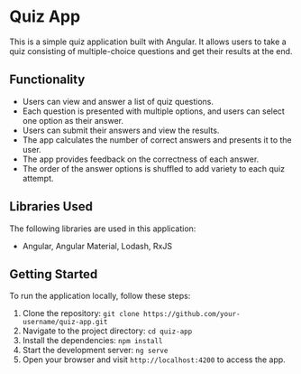 # Quiz App

This is a simple quiz application built with Angular. It allows users to take a quiz consisting of multiple-choice questions and get their results at the end.

## Functionality

- Users can view and answer a list of quiz questions.
- Each question is presented with multiple options, and users can select one option as their answer.
- Users can submit their answers and view the results.
- The app calculates the number of correct answers and presents it to the user.
- The app provides feedback on the correctness of each answer.
- The order of the answer options is shuffled to add variety to each quiz attempt.

## Libraries Used

The following libraries are used in this application:

- Angular, Angular Material, Lodash, RxJS

## Getting Started

To run the application locally, follow these steps:

1. Clone the repository: `git clone https://github.com/your-username/quiz-app.git`
2. Navigate to the project directory: `cd quiz-app`
3. Install the dependencies: `npm install`
4. Start the development server: `ng serve`
5. Open your browser and visit `http://localhost:4200` to access the app.

